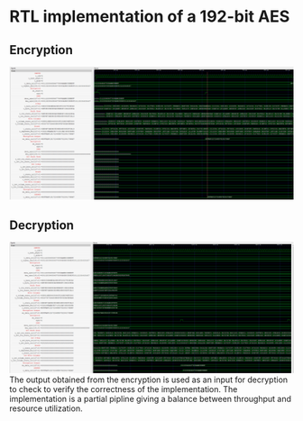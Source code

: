 # RTL implementation of a 192-bit AES 
## Encryption 
![192-Encryption](Encryption-192.png)
## Decryption 
![192-Decryption](Decryption-192.png)
The output obtained from the encryption is used as an input for decryption to check to verify the correctness of the implementation. The implementation is a partial pipline giving a balance between throughput and resource utilization. 
